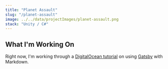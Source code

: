 ```yaml
---
title: "Planet Assault"
slug: "/planet-assault"
image: ../../data/projectImages/planet-assault.png
stack: "Unity / C#" 
---
```


## What I'm Working On

Right now, I'm working through a [DigitalOcean tutorial](https://www.digitalocean.com/community/tutorials) on using [Gatsby](https://www.gatsbyjs.com/) with Markdown.